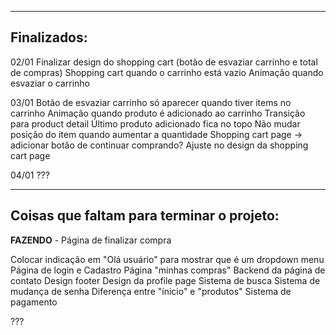 -----------------------------------------
Finalizados:
-----------------------------------------
02/01
Finalizar design do shopping cart (botão de esvaziar carrinho e total de compras)
Shopping cart quando o carrinho está vazio
Animação quando esvaziar o carrinho

03/01
Botão de esvaziar carrinho só aparecer quando tiver items no carrinho
Animação quando produto é adicionado ao carrinho
Transição para product detail
Último produto adicionado fica no topo
Não mudar posição do item quando aumentar a quantidade
Shopping cart page -> adicionar botão de continuar comprando?
Ajuste no design da shopping cart page

04/01
???


-----------------------------------------
Coisas que faltam para terminar o projeto:
-----------------------------------------

**FAZENDO** - Página de finalizar compra

Colocar indicação em "Olá usuário" para mostrar que é um dropdown menu
Página de login e Cadastro
Página "minhas compras"
Backend da página de contato
Design footer
Design da profile page
Sistema de busca
Sistema de mudança de senha
Diferença entre "ínicio" e "produtos"
Sistema de pagamento

???

